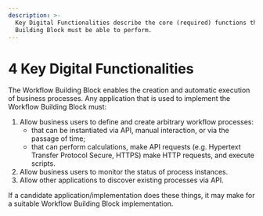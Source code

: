 ```yaml
---
description: >-
  Key Digital Functionalities describe the core (required) functions that this
  Building Block must be able to perform.
---
```


# 4 Key Digital Functionalities

The Workflow Building Block enables the creation and automatic execution of
business processes. Any application that is used to implement the Workflow
Building Block must:

1. Allow business users to define and create arbitrary workflow processes:
   - that can be instantiated via API, manual interaction, or via the passage of
     time;
   - that can perform calculations, make API requests (e.g. Hypertext Transfer
     Protocol Secure, HTTPS) make HTTP requests, and execute scripts.
2. Allow business users to monitor the status of process instances.
3. Allow other applications to discover existing processes via API.

If a candidate application/implementation does these things, it may make for a
suitable Workflow Building Block implementation.
